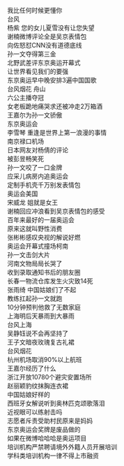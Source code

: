 我比任何时候更懂你  
台风  
杨紫 您的女儿夏雪没有让您失望  
谢楠微博评论全是吴京表情包  
向佐怒怼CNN没有道德底线  
孙一文夺得第三金  
北野武差评东京奥运开幕式  
让世界看见我们的要强  
东京奥运早中晚安排3遍中国国歌  
台风烟花 舟山  
六公主播夺冠  
女老板跪地痛哭求还被冲走2万箱酒  
王嘉尔为孙一文骄傲  
东京奥运会  
李雪琴 重逢是世界上第一浪漫的事情  
南京禄口机场  
日本网友对杨倩的评论  
被彭昱畅笑死  
孙一文咬了一口金牌  
应采儿病房内追奥运会  
定制手机壳千万别发表情包  
奥运会美国  
宋威龙 姐就是女王  
谢楠回应冲浪看到吴京表情包的感受  
百年来最好的一届奥运会  
原来这就叫野性消费  
张彬彬感叹央视的解说好燃  
奥运会开幕式撞场柯南  
孙一文击剑大片  
河南文物局局长哭了  
收到录取通知书后的朋友圈  
长春一物流仓库发生火灾致14死  
张雨绮 中国姑娘们了不起  
教练扛起孙一文就跑  
10分钟预判他救了无数家庭  
上海明后天暴雨到大暴雨  
台风上海  
吴静钰说不会再坚持了  
王子文暗夜玫瑰复古礼裙  
台风烟花  
杭州机场取消90%以上航班  
王嘉尔经历了什么  
浙江开放10780个避灾安置场所  
赵丽颖豹纹抹胸连衣裙  
中国姑娘好样的  
西班牙女解说听到奥林匹克颂歌落泪  
近视眼可以练射击吗  
志愿者斥责受助村民原来是妈妈  
东京奥运会奖牌是废品做的  
如果在微博哈哈哈是奥运项目  
培训机构严禁聘请境外外籍人员开展培训  
学科类培训机构一律不得上市融资  
